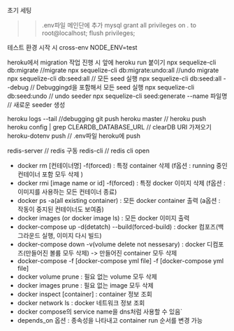 초기 세팅
>> .env파일 메인단에 추가
>> mysql
grant all privileges on *.* to root@localhost;
flush privileges;

테스트 환경 시작 시 cross-env NODE_ENV=test

heroku에서 migration 작업 진행 시 앞에 heroku run 붙이기
npx sequelize-cli db:migrate  //migrate
npx sequelize-cli db:migrate:undo:all  //undo migrate
npx sequelize-cli db:seed:all // 모든 seed 실행
npx sequelize-cli db:seed:all --debug // Debuggingd을 포함해서 모든 seed 실행
npx sequelize-cli db:seed:undo // undo seeder
npx sequelize-cli seed:generate --name 파일명 // 새로운 seeder 생성

heroku logs --tail //debugging
git push heroku master // heroku push
heroku config | grep CLEARDB_DATABASE_URL // clearDB URI 가져오기
heroku-dotenv push // .env파일 heroku에 push

redis-server // redis 구동
redis-cli // redis cli open


- docker rm [컨테이너명] -f(forced) : 특정 container 삭제 (f옵션 : running 중인 컨테이너 포함 모두 삭제 )
- docker rmi [image name or id] -f(forced) : 특정 docker 이미지 삭제 (f옵션 : 이미지를 사용하는 모든 컨테이너 종료)
- docker ps -a(all existing container) : 모든 docker container 출력 (a옵션 : 작동이 중지된 컨테이너도 보여줌)
- docker images (or docker image ls) : 모든 docker 이미지 출력
- docker-compose up -d(detatch) --build(forced-build) : docker 컴포즈(백그라운드 실행, 이미지 다시 빌드)
- docker-compose down -v(volume delete not nessesary) : docker 디컴포즈(만들어진 볼륨 모두 삭제) -> 만들어진 container 모두 삭제
- docker-compose -f [docker-compose yml file] -f [docker-compose yml file]
- docker volume prune : 필요 없는 volume 모두 삭제
- docker images prune : 필요 없는 image 모두 삭제
- docker inspect [container] : container 정보 조회
- docker network ls : docker 네트워크 정보 조회
- docker compose의 service name을 dns처럼 사용할 수 있음`
- depends_on 옵션 : 종속성을 나타내고 container run 순서를 변경 가능
